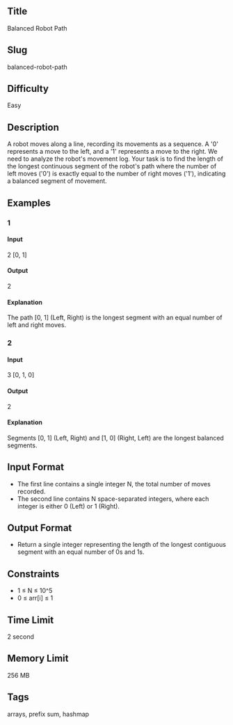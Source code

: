 ## Title

Balanced Robot Path

## Slug

balanced-robot-path

## Difficulty

Easy

## Description

A robot moves along a line, recording its movements as a sequence. A '0' represents a move to the left, and a '1' represents a move to the right. We need to analyze the robot's movement log. Your task is to find the length of the longest continuous segment of the robot's path where the number of left moves ('0') is exactly equal to the number of right moves ('1'), indicating a balanced segment of movement.

## Examples

### 1

#### Input

2
[0, 1]

#### Output

2

#### Explanation

The path [0, 1] (Left, Right) is the longest segment with an equal number of left and right moves.

### 2

#### Input

3
[0, 1, 0]

#### Output

2

#### Explanation

Segments [0, 1] (Left, Right) and [1, 0] (Right, Left) are the longest balanced segments.

## Input Format

- The first line contains a single integer N, the total number of moves recorded.
- The second line contains N space-separated integers, where each integer is either 0 (Left) or 1 (Right).

## Output Format

- Return a single integer representing the length of the longest contiguous segment with an equal number of 0s and 1s.

## Constraints

- 1 ≤ N ≤ 10^5
- 0 ≤ arr[i] ≤ 1

## Time Limit

2 second

## Memory Limit

256 MB

## Tags

arrays, prefix sum, hashmap